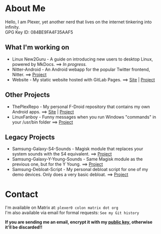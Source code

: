 # About Me
Hello, I am Plexer, yet another nerd that lives on the internet tinkering into infinity.  
GPG Key ID: 084BE9FA4F35AAF5 

## What I'm working on
* Linux New2Guru - A guide on introducing new users to desktop Linux, powered by MkDocs. ==> _In progress._
* Nitter-Android - An Android webapp for the popular Twitter frontend, Nitter. ==> [Project](https://gitlab.com/Plexer0/Nitter-Android)
* Website - My static website hosted with GitLab Pages. ==> [Site](https://plexer0.gitlab.io) | [Project](https://gitlab.com/Plexer0/plexer0.gitlab.io)

## Other Projects
* ThePlexRepo - My personal F-Droid repository that contains my own Android apps. ==> [Site](https://theplexrepo.gitlab.io) | [Project](https://gitlab.com/ThePlexRepo/theplexrepo.gitlab.io)
* LinuxFanboy - Funny messages when you run Windows "commands" in your /usr/bin folder ==> [Project](https://gitlab.com/Plexer0/LinuxFanboy)


## Legacy Projects
* Samsung-Galaxy-S4-Sounds - Magisk module that replaces your system sounds with the S4 equivalent. ==> [Project](https://gitlab.com/Plexer0/Samsung-Galaxy-S4-Sounds)
* Samsung-Galaxy-Y-Young-Sounds - Same Magisk module as the previous one, but for the Y Young. ==> [Project](https://gitlab.com/Plexer0/Samsung-Galaxy-Y-Young)
* Samsung-Debloat-Script - My personal debloat script for one of my demo devices. Only does a very basic debloat. ==> [Project](https://gitlab.com/Plexer0/Samsung-Debloat-Script)

# Contact
I'm available on Matrix at: ```plexer0 colon matrix dot org```  
I'm also available via email for formal requests: ```See my Git history```

**If you are sending me an email, encrypt it with my [public key,](https://keys.openpgp.org/vks/v1/by-fingerprint/DFEDDC0CEEA1F0EE8C99DDCA084BE9FA4F35AAF5) otherwise it'll be discarded!!**

